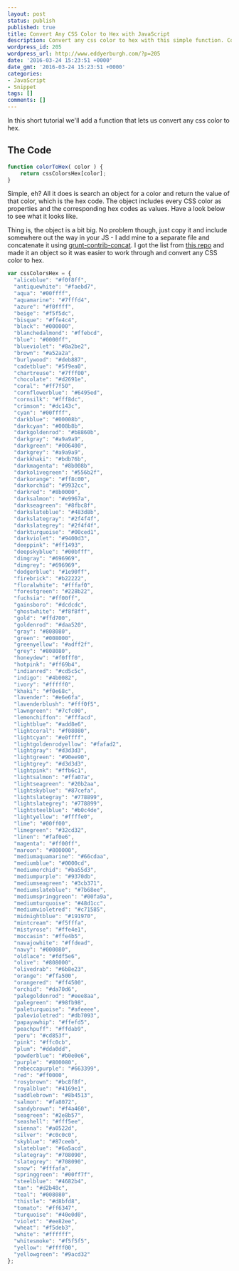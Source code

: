 ```yaml
---
layout: post
status: publish
published: true
title: Convert Any CSS Color to Hex with JavaScript
description: Convert any css color to hex with this simple function. Copy and paste the code into your JavaScript to quickly get the hex value of a CSS color.
wordpress_id: 205
wordpress_url: http://www.eddyerburgh.com/?p=205
date: '2016-03-24 15:23:51 +0000'
date_gmt: '2016-03-24 15:23:51 +0000'
categories:
- JavaScript
- Snippet
tags: []
comments: []
---
```

In this short tutorial we'll add a function that lets us convert any css color to hex.

## The Code

```js
function colorToHex( color ) {
    return cssColorsHex[color];
}
```

Simple, eh? All it does is search an object for a color and return the value of that color, which is the hex code. The object includes every CSS color as properties and the corresponding hex codes as values. Have a look below to see what it looks like.

Thing is, the object is a bit big. No problem though, just copy it and include somewhere out the way in your JS - I add mine to a separate file and concatenate it using <a href="https://github.com/gruntjs/grunt-contrib-concat">grunt-contrib-concat</a>. I got the list from <a href="https://github.com/bahamas10/css-color-names">this repo</a> and made it an object so it was easier to work through and convert any CSS color to hex.

```js
var cssColorsHex = {
  "aliceblue": "#f0f8ff",
  "antiquewhite": "#faebd7",
  "aqua": "#00ffff",
  "aquamarine": "#7fffd4",
  "azure": "#f0ffff",
  "beige": "#f5f5dc",
  "bisque": "#ffe4c4",
  "black": "#000000",
  "blanchedalmond": "#ffebcd",
  "blue": "#0000ff",
  "blueviolet": "#8a2be2",
  "brown": "#a52a2a",
  "burlywood": "#deb887",
  "cadetblue": "#5f9ea0",
  "chartreuse": "#7fff00",
  "chocolate": "#d2691e",
  "coral": "#ff7f50",
  "cornflowerblue": "#6495ed",
  "cornsilk": "#fff8dc",
  "crimson": "#dc143c",
  "cyan": "#00ffff",
  "darkblue": "#00008b",
  "darkcyan": "#008b8b",
  "darkgoldenrod": "#b8860b",
  "darkgray": "#a9a9a9",
  "darkgreen": "#006400",
  "darkgrey": "#a9a9a9",
  "darkkhaki": "#bdb76b",
  "darkmagenta": "#8b008b",
  "darkolivegreen": "#556b2f",
  "darkorange": "#ff8c00",
  "darkorchid": "#9932cc",
  "darkred": "#8b0000",
  "darksalmon": "#e9967a",
  "darkseagreen": "#8fbc8f",
  "darkslateblue": "#483d8b",
  "darkslategray": "#2f4f4f",
  "darkslategrey": "#2f4f4f",
  "darkturquoise": "#00ced1",
  "darkviolet": "#9400d3",
  "deeppink": "#ff1493",
  "deepskyblue": "#00bfff",
  "dimgray": "#696969",
  "dimgrey": "#696969",
  "dodgerblue": "#1e90ff",
  "firebrick": "#b22222",
  "floralwhite": "#fffaf0",
  "forestgreen": "#228b22",
  "fuchsia": "#ff00ff",
  "gainsboro": "#dcdcdc",
  "ghostwhite": "#f8f8ff",
  "gold": "#ffd700",
  "goldenrod": "#daa520",
  "gray": "#808080",
  "green": "#008000",
  "greenyellow": "#adff2f",
  "grey": "#808080",
  "honeydew": "#f0fff0",
  "hotpink": "#ff69b4",
  "indianred": "#cd5c5c",
  "indigo": "#4b0082",
  "ivory": "#fffff0",
  "khaki": "#f0e68c",
  "lavender": "#e6e6fa",
  "lavenderblush": "#fff0f5",
  "lawngreen": "#7cfc00",
  "lemonchiffon": "#fffacd",
  "lightblue": "#add8e6",
  "lightcoral": "#f08080",
  "lightcyan": "#e0ffff",
  "lightgoldenrodyellow": "#fafad2",
  "lightgray": "#d3d3d3",
  "lightgreen": "#90ee90",
  "lightgrey": "#d3d3d3",
  "lightpink": "#ffb6c1",
  "lightsalmon": "#ffa07a",
  "lightseagreen": "#20b2aa",
  "lightskyblue": "#87cefa",
  "lightslategray": "#778899",
  "lightslategrey": "#778899",
  "lightsteelblue": "#b0c4de",
  "lightyellow": "#ffffe0",
  "lime": "#00ff00",
  "limegreen": "#32cd32",
  "linen": "#faf0e6",
  "magenta": "#ff00ff",
  "maroon": "#800000",
  "mediumaquamarine": "#66cdaa",
  "mediumblue": "#0000cd",
  "mediumorchid": "#ba55d3",
  "mediumpurple": "#9370db",
  "mediumseagreen": "#3cb371",
  "mediumslateblue": "#7b68ee",
  "mediumspringgreen": "#00fa9a",
  "mediumturquoise": "#48d1cc",
  "mediumvioletred": "#c71585",
  "midnightblue": "#191970",
  "mintcream": "#f5fffa",
  "mistyrose": "#ffe4e1",
  "moccasin": "#ffe4b5",
  "navajowhite": "#ffdead",
  "navy": "#000080",
  "oldlace": "#fdf5e6",
  "olive": "#808000",
  "olivedrab": "#6b8e23",
  "orange": "#ffa500",
  "orangered": "#ff4500",
  "orchid": "#da70d6",
  "palegoldenrod": "#eee8aa",
  "palegreen": "#98fb98",
  "paleturquoise": "#afeeee",
  "palevioletred": "#db7093",
  "papayawhip": "#ffefd5",
  "peachpuff": "#ffdab9",
  "peru": "#cd853f",
  "pink": "#ffc0cb",
  "plum": "#dda0dd",
  "powderblue": "#b0e0e6",
  "purple": "#800080",
  "rebeccapurple": "#663399",
  "red": "#ff0000",
  "rosybrown": "#bc8f8f",
  "royalblue": "#4169e1",
  "saddlebrown": "#8b4513",
  "salmon": "#fa8072",
  "sandybrown": "#f4a460",
  "seagreen": "#2e8b57",
  "seashell": "#fff5ee",
  "sienna": "#a0522d",
  "silver": "#c0c0c0",
  "skyblue": "#87ceeb",
  "slateblue": "#6a5acd",
  "slategray": "#708090",
  "slategrey": "#708090",
  "snow": "#fffafa",
  "springgreen": "#00ff7f",
  "steelblue": "#4682b4",
  "tan": "#d2b48c",
  "teal": "#008080",
  "thistle": "#d8bfd8",
  "tomato": "#ff6347",
  "turquoise": "#40e0d0",
  "violet": "#ee82ee",
  "wheat": "#f5deb3",
  "white": "#ffffff",
  "whitesmoke": "#f5f5f5",
  "yellow": "#ffff00",
  "yellowgreen": "#9acd32"
};
```
